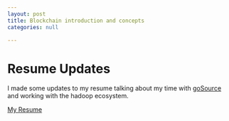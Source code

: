 ```yaml
---
layout: post
title: Blockchain introduction and concepts
categories: null

---
```


# Resume Updates
I made some updates to my resume talking about my time with [goSource](gosource.com.au) and working with the hadoop ecosystem.

[My Resume](resume.md)
